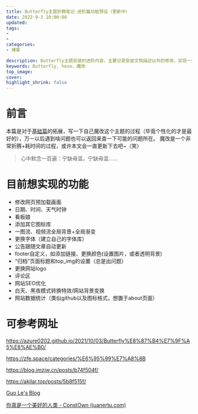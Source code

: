 ```yaml
---
title: Butterfly主题折腾笔记-进阶篇功能预设（更新中）
date: 2022-9-3 10:00:00
updated: 
tags:
- 
- 
categories:
- 博客

description: Butterfly主题安装的进阶内容，主要记录安装文档描述以外的修改，实现一些魔改内容
keywords: Butterfly, hexo，魔改
top_image: 
cover: 
highlight_shrink: false
---
```

# 前言
本篇是对于[基础篇]()的拓展，写一下自己魔改这个主题的过程（毕竟个性化的才是最好的），万一以后遇到啥问题也可以返回来查一下可能的问题所在。
魔改是一个非常折腾+耗时间的过程，或许本文会一直更新下去吧~（笑）

> 心中默念一百遍：宁缺毋滥，宁缺毋滥......

# 目前想实现的功能

- 修改网页预加载画面
- 日期、时间、天气时钟
- 看板娘
- 添加其它图标库
- 一图流、视频流全局背景+全局渐变
- 更换字体（建立自己的字体库）
- 公告跟随文章自动更新
- footer自定义，如添加链接、更换颜色(设置图片，或者透明背景)
- “归档”页面标题和top_img的设置（总是出问题）
- 更换网站logo
- 评论区
- 网站SEO优化
- 白天、黑夜模式转换特效/网站背景变换
- 网站数据统计（类似github以及图标格式，想置于about页面）



# 可参考网址

https://azure0202.github.io/2021/10/03/Butterfly%E8%87%B4%E7%9F%A5%E8%AE%B0/

https://zfe.space/categories/%E6%95%99%E7%A8%8B

https://blog.imzjw.cn/posts/b74f504f/

https://akilar.top/posts/5b8f515f/

[Guo Le's Blog](https://guole.fun/)

[你真是一个美好的人类 - ConstOwn (juanertu.com)](https://blog.juanertu.com/)



